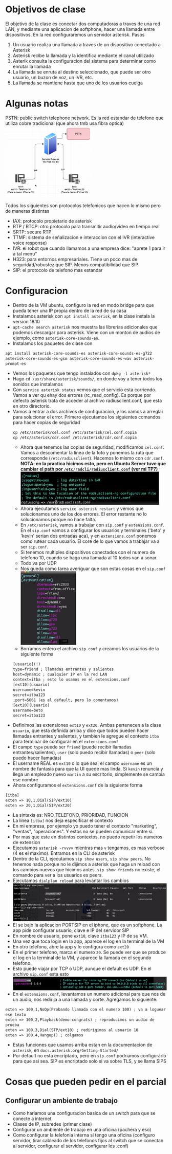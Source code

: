 # Objetivos de clase
El objetivo de la clase es conectar dos computadoras a traves de una red LAN, y mediante una aplicacion de softphone, hacer una llamada entre dispositivos. En la red configuraremos un servidor asterisk.
Pasos
1. Un usuario realiza una llamada a traves de un dispositivo conectado a Asterisk
2. Asterisk recibe la llamada y la identifica mediante el canal utilizado
3. Asterik consulta la configuracion del sistema para determinar como enrutar la llamada
4. La llamada se enruta al destino seleccionado, que puede ser otro usuario, un buzon de voz, un IVR, etc.
5. La llamada se mantiene hasta que uno de los usuarios cuelga

# Algunas notas
PSTN: public switch telephone network. Es la red estandar de telefono que utiliza cobre tradicional (que ahora tmb usa fibra optica)
![](Pasted%20image%2020240411182734.png)

Todos los siguientes son protocolos telefonicos que hacen lo mismo pero de maneras distintas
- IAX: protocolo propietario de asterisk
- RTP / RTCP: otro protocolo para transmitir audio/video en tiempo real
- SRTP: secure RTP
- TTMF: sistema de señalizacion e interaccion con el IVR (interactive voice response)
- IVR: el robot que cuando llamamos a una empresa dice: "aprete 1 para ir a tal menu"
- H323: para entornos empresariales. Tiene un poco mas de seguridad/robustez que SIP. Menos compatibilidad que SIP
- SIP: el protocolo de telefono mas estandar

# Configuracion
- Dentro de la VM ubuntu, configuro la red en modo bridge para que pueda tener una IP propia dentro de la red de su casa
- Instalamos asterisk con `apt install asterisk`, en la clase instala la version 18.10
- `apt-cache search asterisk` nos muestra las librerias adicionales que podemos descargar para asterisk. Viene con un monton de audios de ejemplo, como `asterisk-core-sounds-en`.
- Instalamos los paquetes de clase con 
```
apt install asterisk-core-sounds-es asterisk-core-sounds-es-g722 asterisk-core-sounds-es-gsm asterisk-core-sounds-es-wav asterisk-prompt-es
```
- Vemos los paquetes que tengo instalados con `dpkg -l asterisk*`
- Hago `cd /usr/share/asterisk/sounds/`, en donde voy a tener todos los sonidos que instalamos
- Con `service asterisk status` vemos que el servicio esta corriendo. Vamos a ver qu ehay dos errores (rc_read_config). Es porque por defecto asterisk trata de acceder al archivo radiusclient.conf, que esta en otro directorio.
- Vamos a entrar a dos archivos de configuracion, y los vamos a arreglar para solucionar el error. Primero ejecutamos los siguientes comandos para hacer copias de seguridad
  ```
  cp /etc/asterisk/cel.conf /etc/asterisk/cel.conf.copia
  cp /etc/asterisk/cdr.conf /etc/asterisk/cdr.conf.copia
  ```
  - Ahora que tenemos las copias de seguridad, modificamos `cel.conf`. Vamos a descomentar la linea de la foto y ponemos la ruta que corresponde (`/etc/radiusclient`). Hacemos lo mismo con `cdr.conf`. **NOTA: en la practica hicimos esto, pero en Ubuntu Server tuve que cambiar el path por `/etc/radcli/radiusclient.conf` (ver mi TP7)**
  ![](Pasted%20image%2020240411184713.png)
  - Ahora ejecutamos `service asterisk restart` y vemos que solucionamos uno de los dos errores. El error restante no lo solucionamos porque no hace falta.
  - En `/etc/asterisk`, vamos a trabajar con `sip.conf` y `extensions.conf`. En el `sip.conf` vamos a configurar los usuarios y terminales ('beto' y 'kevin' serian dos entradas aca), y en `extensions.conf` ponemos como rutear cada usuario. El core de lo que vamos a trabajar va a ser `sip.conf`.
  - Si tenemos multiples dispositivos conectados con el numero de telefono 10, cuando se haga una llamada al 10 todos van a sonar.
  - Todo va por UDP
  - Nos queda como tarea averiguar que son estas cosas en el `sip.conf`
  ![](Pasted%20image%2020240411190410.png)
  - Borramos entero el archivo `sip.conf` y creamos los usuarios de la siguiente forma
  ```
  [usuario](!)
  type=friend ; llamadas entrantes y salientes
  host=dynamic ; cualquier IP en la red LAN
  context=itba ; esto lo usamos en el extensions.conf
  [ext10](usuario)
  username=kevin
  secret=itba123
  ;port=5061 (es el default, pero lo comentamos)
  [ext20](usuario)
  username=beto
  secret=itba123
  ```
- Definimos las extensiones `ext10` y `ext20`. Ambas pertenecen a la clase `usuario`, que esta definida arriba y dice que todos pueden hacer llamadas entrantes y salientes, y tambien le agregue el contexto `itba` para terminar de configurar en el `extensions.conf`
- El campo `type` puede ser `friend` (puede recibir llamadas entrantes/salientes), `user` (solo puedo recibir llamadas) o `peer` (solo puedo hacer llamadas)
- El username REAL es `ext10` o lo que sea, el campo `username` es un nombre de fantasia para que la UI quede mas linda. Si `kevin` renuncia y llega un empleado nuevo `martin` a su escritorio, simplemente se cambia ese nombre
- Ahora configuramos el `extensions.conf` de la siguiente forma
```
[itba]
exten => 10,1,Dial(SIP/ext10)
exten => 20,1,Dial(SIP/ext20)
```
- La sintaxis es: NRO_TELEFONO, PRIORIDAD, FUNCION
- La linea `[itba]` nos deja especificar el contexto
- En mi empresa, por ejemplo yo puedo tener el contexto "marketing", "ventas", "operaciones". Y estos no se pueden comunicar entre si.
- Por mas que este en distintos contextos, no puedo repetir los numeros de extension
- Ejecutamos `asterisk -rvvvv` mientras mas `v` tengamos, es mas verbose (4 es el maximo). Entramos en la CLI de asterisk
- Dentro de la CLI, ejecutamos `sip show users`, `sip show peers`. No tenemos nada porque no le dijimos a asterisk que haga un reload con los cambios nuevos que hicimos antes. `sip show friends` no existe, el comando para ver a los usuarios es peers.
- Ejecutamos `dialplan reload` para levantar los cambios
![](Pasted%20image%2020240411192446.png)
- El se bajo la aplicacion PORTSIP en el iphone, que es un softphone. La app pide configurar usuario, clave e IP del servidor SIP
- En nombre de usuario, pone `ext10`, clave `itba123` y IP de su VM.
- Una vez que toca login en la app, aparece el log en la terminal de la VM
- En otro telefono, abre la app y lo configura como `ext20`
- En el primer telefono, marca el numero `20`. Se puede ver que se produce el log en la terminal de la VM, y aparece la llamada en el segundo telefono.
- Esto puede viajar por TCP o UDP, aunque el default es UDP. En el archivo `sip.conf` esta esto ![](Pasted%20image%2020240411194304.png)
- En el `extensions.conf`, levantamos un numero adicional para que nos de un audio, nos redirija a una llamada y corte. Agregamos lo siguiente:
```
exten => 100,1,NoOp(Probando llamada con el numero 100) ; va a loguear ese texto
exten => 100,2,Playback(demo-congrats) ; reproducimos un audio de prueba
exten => 100,3,Dial(STP/ext10) ; redirigimos al usuario 10
exten => 100,4,Hangup() ; colgamos
```
- Estas funciones que usamos arriba estan en la documentacion de `asterisk`, en `docs.asterisk.org/Getting-Started/`
- Por default no esta encriptado, pero en `sip.conf` podriamos configurarlo para que asi sea. SIP es encriptado solo si va sobre TLS, y se llama SIPS
# Cosas que pueden pedir en el parcial
## Configurar un ambiente de trabajo
- Como hariamos una configuracion basica de un switch para que se conecte a internet
- Clases de IP, subredes (primer clase)
- Configurar un ambiente de trabajo en una oficina (pachera y eso)
- Como configurar la telefonia interna si tengo una oficina (configuro servidor, tirar cableado de los telefonos fijos al switch que se conectan al servidor, configurar el servidor, configurar los .conf)
